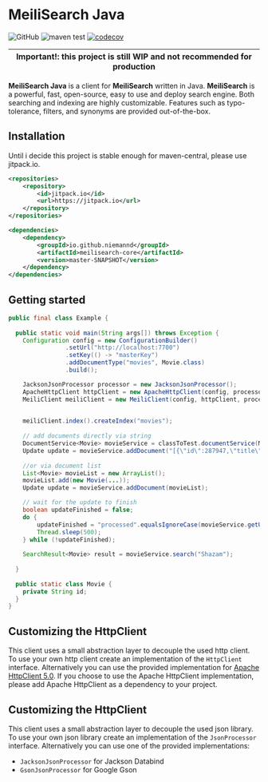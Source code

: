 # MeiliSearch Java

![GitHub](https://img.shields.io/github/license/niemannd/meilisearch-java) 
![maven test](https://github.com/niemannd/meilisearch-java/workflows/maven%20test/badge.svg) 
[![codecov](https://codecov.io/gh/niemannd/meilisearch-java/branch/master/graph/badge.svg)](https://codecov.io/gh/niemannd/meilisearch-java)  

| Important!: this project is still WIP and not recommended for production |
| --- |

**MeiliSearch Java** is a client for **MeiliSearch** written in Java. **MeiliSearch** is a 
powerful, fast, open-source, easy to use and deploy search engine. Both searching and indexing 
are highly customizable. Features such as typo-tolerance, filters, and synonyms are provided out-of-the-box.



## Installation

Until i decide this project is stable enough for maven-central, please use jitpack.io.

```xml
<repositories>
    <repository>
        <id>jitpack.io</id>
        <url>https://jitpack.io</url>
    </repository>
</repositories>
```

```xml
<dependencies>
    <dependency>
        <groupId>io.github.niemannd</groupId>
        <artifactId>meilisearch-core</artifactId>
        <version>master-SNAPSHOT</version>
    </dependency>
</dependencies>
```
## Getting started

```java
public final class Example {
  
  public static void main(String args[]) throws Exception {
    Configuration config = new ConfigurationBuilder()
                .setUrl("http://localhost:7700")
                .setKey(() -> "masterKey")
                .addDocumentType("movies", Movie.class)
                .build();

    JacksonJsonProcessor processor = new JacksonJsonProcessor();
    ApacheHttpClient httpClient = new ApacheHttpClient(config, processor);
    MeiliClient meiliClient = new MeiliClient(config, httpClient, processor);

    
    meiliClient.index().createIndex("movies");
    
    // add documents directly via string
    DocumentService<Movie> movieService = classToTest.documentService(Movie.class);
    Update update = movieService.addDocument("[{\"id\":287947,\"title\":\"Shazam\",\"poster\":\"https://image.tmdb.org/t/p/w1280/xnopI5Xtky18MPhK40cZAGAOVeV.jpg\",\"overview\":\"Shazam\",\"release_date\":\"2019-03-23\"}]");
 
    //or via document list
    List<Movie> movieList = new ArrayList();
    movieList.add(new Movie(...));
    Update update = movieService.addDocument(movieList);

    // wait for the update to finish
    boolean updateFinished = false;
    do {
        updateFinished = "processed".equalsIgnoreCase(movieService.getUpdate(update.getUpdateId()).getStatus());
        Thread.sleep(500);
    } while (!updateFinished);
    
    SearchResult<Movie> result = movieService.search("Shazam");
    
  }
  
  public static class Movie {
    private String id;
  }
}
```
## Customizing the HttpClient

This client uses a small abstraction layer to decouple the used http client. To use your own http client create an implementation of the `HttpClient` interface.
Alternatively you can use the provided implementation for [Apache HttpClient 5.0](https://hc.apache.org/httpcomponents-client-5.0.x/index.html).
If you choose to use the Apache HttpClient implementation, please add Apache HttpClient as a dependency to your project.

## Customizing the HttpClient

This client uses a small abstraction layer to decouple the used json library. To use your own json library create an implementation of the `JsonProcessor` interface.
Alternatively you can use one of the provided implementations:
* `JacksonJsonProcessor` for Jackson Databind  
* `GsonJsonProcessor` for Google Gson
